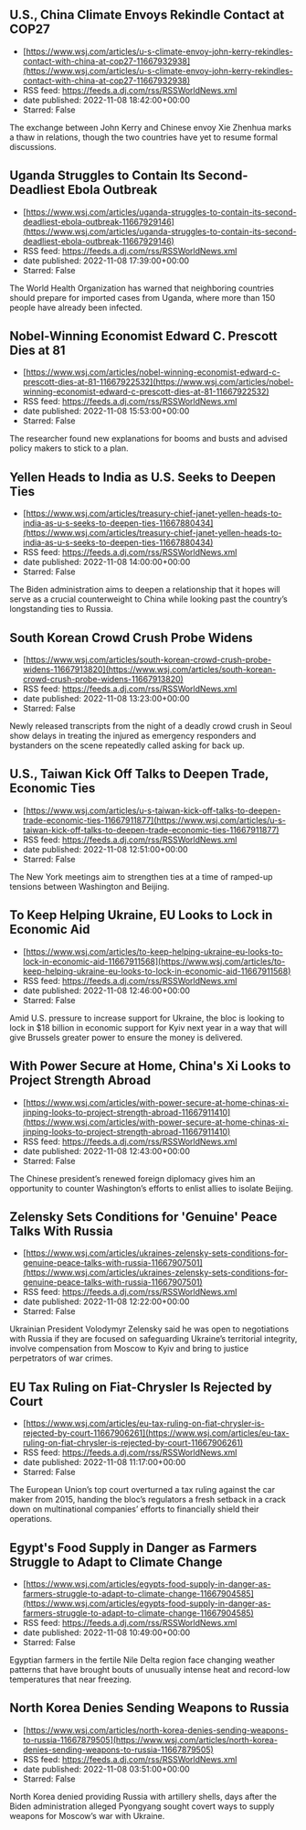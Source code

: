 ## U.S., China Climate Envoys Rekindle Contact at COP27
 - [https://www.wsj.com/articles/u-s-climate-envoy-john-kerry-rekindles-contact-with-china-at-cop27-11667932938](https://www.wsj.com/articles/u-s-climate-envoy-john-kerry-rekindles-contact-with-china-at-cop27-11667932938)
 - RSS feed: https://feeds.a.dj.com/rss/RSSWorldNews.xml
 - date published: 2022-11-08 18:42:00+00:00
 - Starred: False

The exchange between John Kerry and Chinese envoy Xie Zhenhua marks a thaw in relations, though the two countries have yet to resume formal discussions.

## Uganda Struggles to Contain Its Second-Deadliest Ebola Outbreak
 - [https://www.wsj.com/articles/uganda-struggles-to-contain-its-second-deadliest-ebola-outbreak-11667929146](https://www.wsj.com/articles/uganda-struggles-to-contain-its-second-deadliest-ebola-outbreak-11667929146)
 - RSS feed: https://feeds.a.dj.com/rss/RSSWorldNews.xml
 - date published: 2022-11-08 17:39:00+00:00
 - Starred: False

The World Health Organization has warned that neighboring countries should prepare for imported cases from Uganda, where more than 150 people have already been infected.

## Nobel-Winning Economist Edward C. Prescott Dies at 81
 - [https://www.wsj.com/articles/nobel-winning-economist-edward-c-prescott-dies-at-81-11667922532](https://www.wsj.com/articles/nobel-winning-economist-edward-c-prescott-dies-at-81-11667922532)
 - RSS feed: https://feeds.a.dj.com/rss/RSSWorldNews.xml
 - date published: 2022-11-08 15:53:00+00:00
 - Starred: False

The researcher found new explanations for booms and busts and advised policy makers to stick to a plan.

## Yellen Heads to India as U.S. Seeks to Deepen Ties
 - [https://www.wsj.com/articles/treasury-chief-janet-yellen-heads-to-india-as-u-s-seeks-to-deepen-ties-11667880434](https://www.wsj.com/articles/treasury-chief-janet-yellen-heads-to-india-as-u-s-seeks-to-deepen-ties-11667880434)
 - RSS feed: https://feeds.a.dj.com/rss/RSSWorldNews.xml
 - date published: 2022-11-08 14:00:00+00:00
 - Starred: False

The Biden administration aims to deepen a relationship that it hopes will serve as a crucial counterweight to China while looking past the country’s longstanding ties to Russia.

## South Korean Crowd Crush Probe Widens
 - [https://www.wsj.com/articles/south-korean-crowd-crush-probe-widens-11667913820](https://www.wsj.com/articles/south-korean-crowd-crush-probe-widens-11667913820)
 - RSS feed: https://feeds.a.dj.com/rss/RSSWorldNews.xml
 - date published: 2022-11-08 13:23:00+00:00
 - Starred: False

Newly released transcripts from the night of a deadly crowd crush in Seoul show delays in treating the injured as emergency responders and bystanders on the scene repeatedly called asking for back up.

## U.S., Taiwan Kick Off Talks to Deepen Trade, Economic Ties
 - [https://www.wsj.com/articles/u-s-taiwan-kick-off-talks-to-deepen-trade-economic-ties-11667911877](https://www.wsj.com/articles/u-s-taiwan-kick-off-talks-to-deepen-trade-economic-ties-11667911877)
 - RSS feed: https://feeds.a.dj.com/rss/RSSWorldNews.xml
 - date published: 2022-11-08 12:51:00+00:00
 - Starred: False

The New York meetings aim to strengthen ties at a time of ramped-up tensions between Washington and Beijing.

## To Keep Helping Ukraine, EU Looks to Lock in Economic Aid
 - [https://www.wsj.com/articles/to-keep-helping-ukraine-eu-looks-to-lock-in-economic-aid-11667911568](https://www.wsj.com/articles/to-keep-helping-ukraine-eu-looks-to-lock-in-economic-aid-11667911568)
 - RSS feed: https://feeds.a.dj.com/rss/RSSWorldNews.xml
 - date published: 2022-11-08 12:46:00+00:00
 - Starred: False

Amid U.S. pressure to increase support for Ukraine, the bloc is looking to lock in $18 billion in economic support for Kyiv next year in a way that will give Brussels greater power to ensure the money is delivered.

## With Power Secure at Home, China's Xi Looks to Project Strength Abroad
 - [https://www.wsj.com/articles/with-power-secure-at-home-chinas-xi-jinping-looks-to-project-strength-abroad-11667911410](https://www.wsj.com/articles/with-power-secure-at-home-chinas-xi-jinping-looks-to-project-strength-abroad-11667911410)
 - RSS feed: https://feeds.a.dj.com/rss/RSSWorldNews.xml
 - date published: 2022-11-08 12:43:00+00:00
 - Starred: False

The Chinese president’s renewed foreign diplomacy gives him an opportunity to counter Washington’s efforts to enlist allies to isolate Beijing.

## Zelensky Sets Conditions for 'Genuine' Peace Talks With Russia
 - [https://www.wsj.com/articles/ukraines-zelensky-sets-conditions-for-genuine-peace-talks-with-russia-11667907501](https://www.wsj.com/articles/ukraines-zelensky-sets-conditions-for-genuine-peace-talks-with-russia-11667907501)
 - RSS feed: https://feeds.a.dj.com/rss/RSSWorldNews.xml
 - date published: 2022-11-08 12:22:00+00:00
 - Starred: False

Ukrainian President Volodymyr Zelensky said he was open to negotiations with Russia if they are focused on safeguarding Ukraine’s territorial integrity, involve compensation from Moscow to Kyiv and bring to justice perpetrators of war crimes.

## EU Tax Ruling on Fiat-Chrysler Is Rejected by Court
 - [https://www.wsj.com/articles/eu-tax-ruling-on-fiat-chrysler-is-rejected-by-court-11667906261](https://www.wsj.com/articles/eu-tax-ruling-on-fiat-chrysler-is-rejected-by-court-11667906261)
 - RSS feed: https://feeds.a.dj.com/rss/RSSWorldNews.xml
 - date published: 2022-11-08 11:17:00+00:00
 - Starred: False

The European Union’s top court overturned a tax ruling against the car maker from 2015, handing the bloc’s regulators a fresh setback in a crack down on multinational companies’ efforts to financially shield their operations.

## Egypt's Food Supply in Danger as Farmers Struggle to Adapt to Climate Change
 - [https://www.wsj.com/articles/egypts-food-supply-in-danger-as-farmers-struggle-to-adapt-to-climate-change-11667904585](https://www.wsj.com/articles/egypts-food-supply-in-danger-as-farmers-struggle-to-adapt-to-climate-change-11667904585)
 - RSS feed: https://feeds.a.dj.com/rss/RSSWorldNews.xml
 - date published: 2022-11-08 10:49:00+00:00
 - Starred: False

Egyptian farmers in the fertile Nile Delta region face changing weather patterns that have brought bouts of unusually intense heat and record-low temperatures that near freezing.

## North Korea Denies Sending Weapons to Russia
 - [https://www.wsj.com/articles/north-korea-denies-sending-weapons-to-russia-11667879505](https://www.wsj.com/articles/north-korea-denies-sending-weapons-to-russia-11667879505)
 - RSS feed: https://feeds.a.dj.com/rss/RSSWorldNews.xml
 - date published: 2022-11-08 03:51:00+00:00
 - Starred: False

North Korea denied providing Russia with artillery shells, days after the Biden administration alleged Pyongyang sought covert ways to supply weapons for Moscow’s war with Ukraine.
